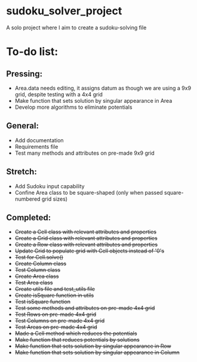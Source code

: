 # sudoku_solver_project
A solo project where I aim to create a sudoku-solving file

# To-do list:
## Pressing:

- Area.data needs editing, it assigns datum as though we are using a 9x9 grid, despite testing with a 4x4 grid
- Make function that sets solution by singular appearance in Area
- Develop more algorithms to eliminate potentials

## General:
- Add documentation
- Requirements file
- Test many methods and attributes on pre-made 9x9 grid

## Stretch:
- Add Sudoku input capability
- Confine Area class to be square-shaped (only when passed square-numbered grid sizes)

## Completed:
- ~~Create a Cell class with relevant attributes and properties~~
- ~~Create a Grid class with relevant attributes and properties~~
- ~~Create a Row class with relevant attributes and properties~~
- ~~Update Grid to populate grid with Cell objects instead of '0's~~
- ~~Test for Cell.solve()~~
- ~~Create Column class~~
- ~~Test Column class~~
- ~~Create Area class~~
- ~~Test Area class~~
- ~~Create utils file and test_utils file~~
- ~~Create isSquare function in utils~~
- ~~Test isSquare function~~
- ~~Test some methods and attributes on pre-made 4x4 grid~~
- ~~Test Rows on pre-made 4x4 grid~~
- ~~Test Columns on pre-made 4x4 grid~~
- ~~Test Areas on pre-made 4x4 grid~~
- ~~Made a Cell method which reduces the potentials~~
- ~~Make function that reduces potentials by solutions~~
- ~~Make function that sets solution by singular appearance in Row~~
- ~~Make function that sets solution by singular appearance in Column~~